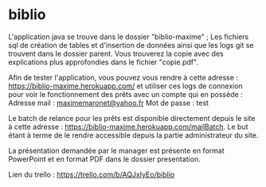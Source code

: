 # biblio

L'application java se trouve dans le dossier "biblio-maxime" ; Les fichiers sql de création de tables et d'insertion de données ainsi que les logs git se trouvent dans le dossier parent.
Vous trouverez la copie avec des explications plus approfondies dans le fichier "copie.pdf".

Afin de tester l'application, vous pouvez vous rendre à cette adresse : https://biblio-maxime.herokuapp.com/ et utiliser ces logs de connexion pour voir le fonctionnement des prêts avec un compte qui en possède :
Adresse mail : maximemaronet@yahoo.fr
Mot de passe : test

Le batch de relance pour les prêts est disponible directement depuis le site à cette adresse : https://biblio-maxime.herokuapp.com/mailBatch. Le but étant à terme de le rendre accessible depuis la partie administrateur du site.

La présentation demandée par le manager est présente en format PowerPoint et en format PDF dans le dossier presentation.

Lien du trello : https://trello.com/b/AQJxIyEo/biblio
